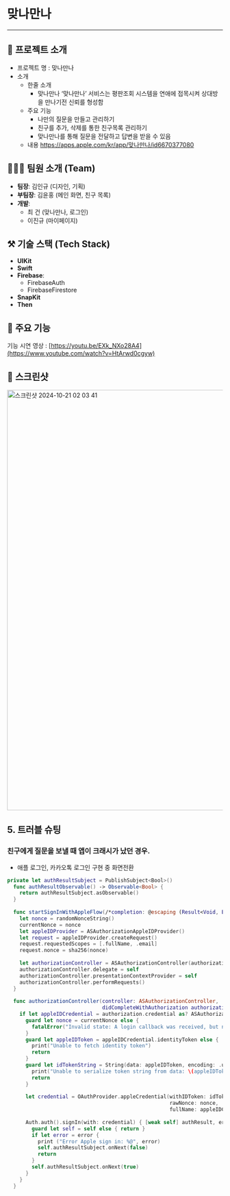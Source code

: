 # 맞나만나


---

## 📱 프로젝트 소개

- 프로젝트 명 : 맞나만나
- 소개
    - 한줄 소개
        - 맞나만나 ‘맞나만나’ 서비스는 평판조회 시스템을 연애에 접목시켜 상대방을 만나기전 신뢰를 형성함
    - 주요 기능
        - 나만의 질문을 만들고 관리하기
        - 친구를 추가, 삭제를 통한 친구목록 관리하기
        - 맞나만나를 통해 질문을 전달하고 답변을 받을 수 있음
    - 내용 
    https://apps.apple.com/kr/app/맞나만나/id6670377080

## 🧑🏻‍💻 팀원 소개 (Team)

- **팀장**: 김인규 (디자인, 기획)
- **부팀장**: 김윤홍 (메인 화면, 친구 목록)
- **개발**:
  - 최 건 (맞나만나, 로그인)
  - 이진규 (마이페이지)

## ⚒️ 기술 스택 (Tech Stack)

- **UIKit**
- **Swift**
- **Firebase**:
  - FirebaseAuth
  - FirebaseFirestore
- **SnapKit**
- **Then**

## 📱 주요 기능

기능 시연 영상 : [https://youtu.be/EXk_NXo28A4](https://www.youtube.com/watch?v=HtArwd0cgyw)

## 📱 스크린샷

<img width="982" alt="스크린샷 2024-10-21 02 03 41" src="https://github.com/user-attachments/assets/feda14f3-236a-4dfc-9ce5-e03cc7fc93a0">

## 5. 트러블 슈팅

### 친구에게 질문을 보낼 때 앱이 크래시가 났던 경우.

- 애플 로그인, 카카오톡 로그인 구현 중 화면전환

```swift
private let authResultSubject = PublishSubject<Bool>()
  func authResultObservable() -> Observable<Bool> {
    return authResultSubject.asObservable()
  }
  
  func startSignInWithAppleFlow(/*completion: @escaping (Result<Void, Error>) -> Void*/) {
    let nonce = randomNonceString()
    currentNonce = nonce
    let appleIDProvider = ASAuthorizationAppleIDProvider()
    let request = appleIDProvider.createRequest()
    request.requestedScopes = [.fullName, .email]
    request.nonce = sha256(nonce)
    
    let authorizationController = ASAuthorizationController(authorizationRequests: [request])
    authorizationController.delegate = self
    authorizationController.presentationContextProvider = self
    authorizationController.performRequests()
  }
  
  func authorizationController(controller: ASAuthorizationController,
                               didCompleteWithAuthorization authorization: ASAuthorization) {
    if let appleIDCredential = authorization.credential as? ASAuthorizationAppleIDCredential {
      guard let nonce = currentNonce else {
        fatalError("Invalid state: A login callback was received, but no login request was sent.")
      }
      guard let appleIDToken = appleIDCredential.identityToken else {
        print("Unable to fetch identity token")
        return
      }
      guard let idTokenString = String(data: appleIDToken, encoding: .utf8) else {
        print("Unable to serialize token string from data: \(appleIDToken.debugDescription)")
        return
      }
      
      let credential = OAuthProvider.appleCredential(withIDToken: idTokenString,
                                                     rawNonce: nonce,
                                                     fullName: appleIDCredential.fullName)
      
      Auth.auth().signIn(with: credential) { [weak self] authResult, error in
        guard let self = self else { return }
        if let error = error {
          print ("Error Apple sign in: %@", error)
          self.authResultSubject.onNext(false)
          return
        }
        self.authResultSubject.onNext(true)
      }
    }
  }
